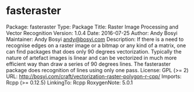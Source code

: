 # fasteraster
Package: fasteraster
Type: Package
Title: Raster Image Processing and Vector Recognition
Version: 1.0.4
Date: 2016-07-25
Author: Andy Bosyi
Maintainer: Andy Bosyi <andy@bosyi.com>
Description: If there is a need to recognise edges on a raster image or a bitmap or any kind of a matrix, one can find packages
    that does only 90 degrees vectorization. Typically the nature of artefact images is linear and can be vectorized in much more
    efficient way than draw a series of 90 degrees lines. The fasteraster package does recognition of lines using only one pass.
License: GPL (>= 2)
URL: http://bosyi.com/craft/vectorization-raster-polygon-r-cpp/
Imports:
    Rcpp (>= 0.12.5)
LinkingTo: Rcpp
RoxygenNote: 5.0.1
